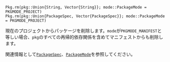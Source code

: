 ```
Pkg.rm(pkg::Union{String, Vector{String}}; mode::PackageMode = PKGMODE_PROJECT)
Pkg.rm(pkg::Union{PackageSpec, Vector{PackageSpec}}; mode::PackageMode = PKGMODE_PROJECT)
```

現在のプロジェクトからパッケージを削除します。`mode`が`PKGMODE_MANIFEST`と等しい場合、`pkg`のすべての再帰的依存関係を含めてマニフェストからも削除します。

関連情報として[`PackageSpec`](@ref)、[`PackageMode`](@ref)を参照してください。
